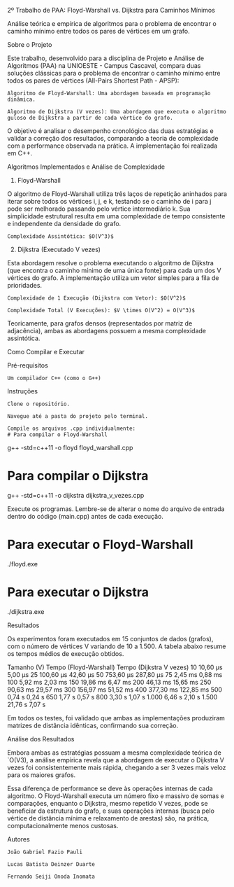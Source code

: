 2º Trabalho de PAA: Floyd-Warshall vs. Dijkstra para Caminhos Mínimos

Análise teórica e empírica de algoritmos para o problema de encontrar o caminho mínimo entre todos os pares de vértices em um grafo.

Sobre o Projeto

Este trabalho, desenvolvido para a disciplina de Projeto e Análise de Algoritmos (PAA) na UNIOESTE - Campus Cascavel, compara duas soluções clássicas para o problema de encontrar o caminho mínimo entre todos os pares de vértices (All-Pairs Shortest Path - APSP):

    Algoritmo de Floyd-Warshall: Uma abordagem baseada em programação dinâmica.

    Algoritmo de Dijkstra (V vezes): Uma abordagem que executa o algoritmo guloso de Dijkstra a partir de cada vértice do grafo.

O objetivo é analisar o desempenho cronológico das duas estratégias e validar a correção dos resultados, comparando a teoria de complexidade com a performance observada na prática. A implementação foi realizada em C++.

Algoritmos Implementados e Análise de Complexidade

1. Floyd-Warshall

O algoritmo de Floyd-Warshall utiliza três laços de repetição aninhados para iterar sobre todos os vértices i, j, e k, testando se o caminho de i para j pode ser melhorado passando pelo vértice intermediário k. Sua simplicidade estrutural resulta em uma complexidade de tempo consistente e independente da densidade do grafo.

    Complexidade Assintótica: $O(V^3)$

2. Dijkstra (Executado V vezes)

Esta abordagem resolve o problema executando o algoritmo de Dijkstra (que encontra o caminho mínimo de uma única fonte) para cada um dos V vértices do grafo. A implementação utiliza um vetor simples para a fila de prioridades.

    Complexidade de 1 Execução (Dijkstra com Vetor): $O(V^2)$

    Complexidade Total (V Execuções): $V \times O(V^2) = O(V^3)$

Teoricamente, para grafos densos (representados por matriz de adjacência), ambas as abordagens possuem a mesma complexidade assintótica.

Como Compilar e Executar

Pré-requisitos

    Um compilador C++ (como o G++)

Instruções

    Clone o repositório.

    Navegue até a pasta do projeto pelo terminal.

    Compile os arquivos .cpp individualmente:
    # Para compilar o Floyd-Warshall
g++ -std=c++11 -o floyd floyd_warshall.cpp

# Para compilar o Dijkstra
g++ -std=c++11 -o dijkstra dijkstra_v_vezes.cpp

Execute os programas. Lembre-se de alterar o nome do arquivo de entrada dentro do código (main.cpp) antes de cada execução.

# Para executar o Floyd-Warshall
./floyd.exe

# Para executar o Dijkstra
./dijkstra.exe

Resultados

Os experimentos foram executados em 15 conjuntos de dados (grafos), com o número de vértices V variando de 10 a 1.500. A tabela abaixo resume os tempos médios de execução obtidos.

Tamanho (V)	    Tempo (Floyd-Warshall)	            Tempo (Dijkstra V vezes)
    10	              10,60 µs	                              5,00 µs
    25	              100,60 µs	                              42,60 µs
    50	              753,60 µs	                              287,80 µs
    75	              2,45 ms	                                0,88 ms
    100	              5,92 ms	                                2,03 ms
    150	              19,86 ms	                              6,47 ms
    200	              46,13 ms	                              15,65 ms
    250	              90,63 ms	                              29,57 ms
    300	              156,97 ms	                              51,52 ms
    400	              377,30 ms	                              122,85 ms
    500	              0,74 s	                                 0,24 s
    650	              1,77 s	                                 0,57 s
    800	              3,30 s	                                 1,07 s
    1.000	            6,46 s	                                 2,10 s
    1.500	            21,76 s	                                 7,07 s

Em todos os testes, foi validado que ambas as implementações produziram matrizes de distância idênticas, confirmando sua correção.

Análise dos Resultados

Embora ambas as estratégias possuam a mesma complexidade teórica de `O(V3), a análise empírica revela que a abordagem de executar o Dijkstra V vezes foi consistentemente mais rápida, chegando a ser 3 vezes mais veloz para os maiores grafos.

Essa diferença de performance se deve às operações internas de cada algoritmo. O Floyd-Warshall executa um número fixo e massivo de somas e comparações, enquanto o Dijkstra, mesmo repetido V vezes, pode se beneficiar da estrutura do grafo, e suas operações internas (busca pelo vértice de distância mínima e relaxamento de arestas) são, na prática, computacionalmente menos custosas.

Autores

    João Gabriel Fazio Pauli

    Lucas Batista Deinzer Duarte

    Fernando Seiji Onoda Inomata
